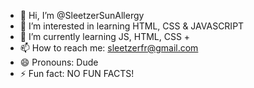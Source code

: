 - 👋 Hi, I’m @SleetzerSunAllergy
- 👀 I’m interested in learning HTML, CSS & JAVASCRIPT
- 🌱 I’m currently learning JS, HTML, CSS +
- 📫 How to reach me: sleetzerfr@gmail.com
- 😄 Pronouns: Dude
- ⚡ Fun fact: NO FUN FACTS!
